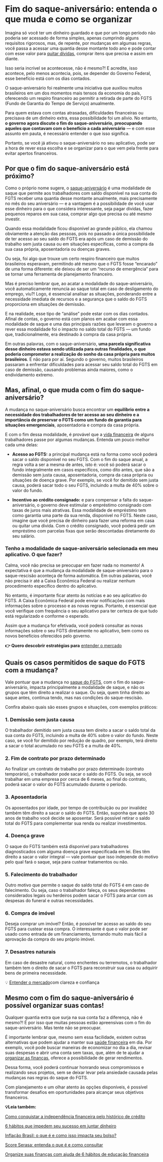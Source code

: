 # Fim do saque-aniversário: entenda o que muda e como se organizar

Imagina só você ter um dinheiro guardado e que por um longo período não poderia ser acessado de forma simples, apenas cumprindo alguns requisitos rigorosos, mas, de repente, por mudanças em algumas regras, você passa a acessar uma quantia desse montante todo ano e pode contar com esse valor para [quitar dívidas](https://meubolso.mercadopago.com.br/quitar-dividas-mesmo-desempregado), comprar itens que precisa e assim em diante.

Isso seria incrível se acontecesse, não é mesmo?! E acredite, isso acontece, pelo menos acontecia, pois, se depender do Governo Federal, esse benefício está com os dias contados.

O saque-aniversário foi realmente uma iniciativa que auxiliou muitos brasileiros em um dos momentos mais tensos da economia do país, oferecendo um respiro financeiro ao permitir a retirada de parte do FGTS (Fundo de Garantia do Tempo de Serviço) anualmente.

Para quem estava com contas atrasadas, dificuldades financeiras ou precisava de um dinheiro extra, essa possibilidade foi um alívio. No entanto, **o governo agora discute o fim do saque-aniversário, preocupando aqueles que contavam com o benefício a cada aniversário** — e com esse assunto em pauta, é necessário entender o que isso significa.

Portanto, se você já ativou o saque-aniversário no seu aplicativo, pode ser a hora de rever essa escolha e se organizar para o que vem pela frente para evitar apertos financeiros.

## **Por que o fim do saque-aniversário está próximo?**

Como o próprio nome sugere, o [saque-aniversário](https://meubolso.mercadopago.com.br/como-cancelar-saque-aniversario) é uma modalidade de saque que permite aos trabalhadores com saldo disponível na sua conta do FGTS receber uma quantia desse montante anualmente, mais precisamente no mês do seu aniversário — e a vantagem é a possibilidade de você usar esse dinheiro para o que considera interessante, seja pagar dívidas, fazer pequenos reparos em sua casa, comprar algo que precisa ou até mesmo investir.

Quando essa modalidade ficou disponível ao grande público, ela chamou obviamente a atenção das pessoas, pois no passado a única possibilidade de ter acesso ao seu saldo do FGTS era após um caso de demissão do trabalho sem justa causa ou em situações específicas, como a compra da sua casa própria, aposentadoria ou doenças graves.

Ou seja, foi algo que trouxe um certo respiro financeiro que muitos brasileiros esperavam, permitindo até mesmo que o FGTS fosse “encarado” de uma forma diferente: ele deixou de ser um “recurso de emergência” para se tornar uma ferramenta de planejamento financeiro.

Mas é preciso lembrar que, ao acatar a modalidade do saque-aniversário, você automaticamente renuncia ao saque total em caso de desligamento do emprego, viu?! Logo, é essencial analisar as situações, ponderando entre a necessidade imediata de recursos e a segurança que o saldo do FGTS proporciona em situações de demissão.

E na realidade, esse tipo de “análise” pode estar com os dias contados. Afinal de contas, o governo está com planos em acabar com essa modalidade de saque e uma das principais razões que levaram o governo a rever essa modalidade foi o impacto no saldo total do FGTS — um fundo que, tradicionalmente, era destinado à compra da casa própria.

Em outras palavras, com o saque-aniversário, **uma parcela significativa desse dinheiro estava sendo utilizada para outras finalidades, o que poderia comprometer a realização do sonho da casa própria para muitos brasileiros**. E não para por aí. Segundo o governo, muitos brasileiros passaram a enfrentar dificuldades para acessar seu saldo total do FGTS em caso de demissão, causando problemas ainda maiores, como o endividamento extremo.

## **Mas, afinal, o que muda com o fim do saque-aniversário?**

A mudança no saque-aniversário busca encontrar um **equilíbrio entre a necessidade dos trabalhadores de ter acesso ao seu dinheiro e a importância de preservar o FGTS como um fundo de garantia para situações emergenciais**, aposentadoria e compra da casa própria.

E com o fim dessa modalidade, é provável que a [vida financeira](https://meubolso.mercadopago.com.br/habitos-que-prejudicam-sua-vida-financeira) de alguns trabalhadores passe por algumas mudanças. Entenda um pouco melhor cada uma delas:

- **Acesso ao FGTS:** a principal mudança está na forma como você poderá sacar o saldo disponível no seu FGTS. Com o fim do saque anual, a regra volta a ser a mesma de antes, isto é: você só poderá sacar o fundo integralmente em casos específicos, como dito antes, que são a demissão sem justa causa, aposentadoria, compra da casa própria ou situações de doença grave. Por exemplo, se você for demitido sem justa causa, poderá sacar todo o seu FGTS, incluindo a multa de 40% sobre o valor do fundo.

- **Incentivo ao crédito consignado:** e para compensar a falta do saque-aniversário, o governo deve estimular o empréstimo consignado com taxas de juros mais atrativas. Essa modalidade de empréstimo tem como garantia uma parte da sua renda, disponível no FGTS. Neste caso, imagine que você precisa de dinheiro para fazer uma reforma em casa ou quitar uma dívida. Com o crédito consignado, você poderá pedir um empréstimo com parcelas fixas que serão descontadas diretamente do seu salário.

### Tenho a modalidade de saque-aniversário selecionada em meu aplicativo. O que fazer?

Calma, você não precisa se preocupar em fazer nada no momento! A expectativa é que a mudança da modalidade de saque-aniversário para o saque-rescisão aconteça de forma automática. Em outras palavras, você não precisa ir até a Caixa Econômica Federal ou realizar nenhum procedimento específico dentro do aplicativo.

No entanto, é importante ficar atento às notícias e ao seu aplicativo do FGTS. A Caixa Econômica Federal pode enviar notificações com mais informações sobre o processo e as novas regras. Portanto, é essencial que você verifique com frequência o seu aplicativo para ter certeza de que tudo está regularizado e conforme o esperado.

Assim que a mudança for efetivada, você poderá consultar as novas informações sobre o seu FGTS diretamente no aplicativo, bem como os novos benefícios oferecidos pelo governo.

**👉 Quero descobrir estratégias para** [entender o mercado](https://meubolso.mercadopago.com.br/garanta-sua-seguranca-digital)

## 

## **Quais os casos permitidos de saque do FGTS com a mudança?**

Vale pontuar que a mudança no [saque do FGTS](https://meubolso.mercadopago.com.br/saque-do-fgts), com o fim do saque-aniversário, impacta principalmente a modalidade de saque, e não os grupos que têm direito a realizar o saque. Ou seja, quem tinha direito ao saque antes, continua tendo, mas nas condições do saque-rescisão.

Confira abaixo quais são esses grupos e situações, com exemplos práticos:

### **1. Demissão sem justa causa**

O trabalhador demitido sem justa causa tem direito a sacar o saldo total da sua conta do FGTS, incluindo a multa de 40% sobre o valor do fundo. Neste caso, se você for demitido por redução de quadro, por exemplo, terá direito a sacar o total acumulado no seu FGTS e a multa de 40%.

### **2. Fim de contrato por prazo determinado**

Ao finalizar um contrato de trabalho por prazo determinado (contrato temporário), o trabalhador pode sacar o saldo do FGTS. Ou seja, se você trabalhar em uma empresa por cerca de 6 meses, ao final do contrato, poderá sacar o valor do FGTS acumulado durante o período.

### **3. Aposentadoria**

Os aposentados por idade, por tempo de contribuição ou por invalidez também têm direito a sacar o saldo do FGTS. Então, suponha que após 30 anos de trabalho você decide se aposentar. Será possível retirar o saldo total do FGTS para complementar sua renda ou realizar investimentos.

### **4. Doença grave**

O saque do FGTS também está disponível para trabalhadores diagnosticados com alguma doença grave especificada em lei. Eles têm direito a sacar o valor integral — vale pontuar que isso independe do motivo pelo qual fará o saque, seja para custear tratamentos ou não.

### **5. Falecimento do trabalhador**

Outro motivo que permite o saque do saldo total do FGTS é em caso de falecimento. Ou seja, caso o trabalhador faleça, os seus dependentes considerados legais ou herdeiros podem sacar o FGTS para arcar com as despesas do funeral e outras necessidades.

### **6. Compra de imóvel**

Deseja comprar um imóvel? Então, é possível ter acesso ao saldo do seu FGTS para custear essa compra. O interessante é que o valor pode ser usado como entrada de um financiamento, tornando muito mais fácil a aprovação da compra do seu próprio imóvel.

### **7. Desastres naturais**

Em caso de desastre natural, como enchentes ou terremotos, o trabalhador também tem o direito de sacar o FGTS para reconstruir sua casa ou adquirir bens de primeira necessidade.

💡 [Entender o mercado](https://meubolso.mercadopago.com.br/guia-para-entender-o-mercado)com clareza e confiança

## **Mesmo com o fim do saque-aniversário é possível organizar suas contas!**

Qualquer quantia extra que surja na sua conta faz a diferença, não é mesmo?! É por isso que muitas pessoas estão apreensivas com o fim do saque-aniversário. Mas tente não se preocupar.

É importante lembrar que, mesmo sem essa facilidade, existem outras alternativas que podem ajudar a manter sua [saúde financeira](https://meubolso.mercadopago.com.br/saude-financeira-dividas-boas) em dia. Por exemplo, você pode buscar maneiras de economizar no dia a dia, revisar suas despesas e abrir uma conta sem taxas, que, além de te ajudar a [organizar as finanças](https://meubolso.mercadopago.com.br/organizar-as-financas-apos-festas), oferece a possibilidade de gerar rendimentos.

Dessa forma, você poderá continuar honrando seus compromissos e realizando seus projetos, sem se deixar levar pela ansiedade causada pelas mudanças nas regras do saque do FGTS.

Com planejamento e um olhar atento às opções disponíveis, é possível transformar desafios em oportunidades para alcançar seus objetivos financeiros.

**💡Leia também:**

[Como conquistar a independência financeira pelo histórico de crédito](https://meubolso.mercadopago.com.br/independencia-financeira-atraves-do-bom-historico-de-credito)

[6 hábitos que impedem seu sucesso em juntar dinheiro](https://meubolso.mercadopago.com.br/habitos-que-impedem-juntar-dinheiro)

[Inflação Brasil: o que é e como isso impacta seu bolso?](https://meubolso.mercadopago.com.br/inflacao-brasil-como-impacta-seu-bolso)

[Score Serasa: entenda o que é e como consultar](https://meubolso.mercadopago.com.br/score-serasa)

[Organize suas finanças com ajuda de 6 hábitos de educação financeira](https://meubolso.mercadopago.com.br/habitos-de-educacao-financeira-para-se-organizar)